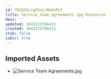 ```yaml
---
id: fNJQ3ScrgOVnLcMe4nPnf
title: Service_team_agreements Jpg Resources
desc: ''
updated: 1645225706413
created: 1645225706413
stub: false
isDir: true
---
```

## Imported Assets
- ![Service Team Agreements.jpg](/assets/service-team-agreements.jpg)
